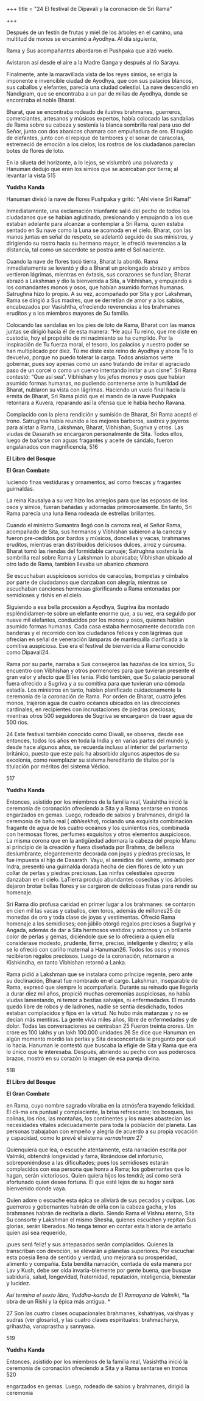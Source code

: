 +++
title = "24 El festival de Dipavali y la coronacion de Sri Rama"

+++

Después de un festín de frutas y miel de los árboles en el camino, una multitud de monos se encaminó a Ayodhya. Al día siguiente,

Rama y Sus acompañantes abordaron el Pushpaka que alzó vuelo.

Avistaron así desde el aire a la Madre Ganga y después al río Sarayu.



Finalmente, ante la maravillada vista de los reyes simios, se erigía la imponente e invencible ciudad de Ayodhya, que con sus palacios blancos, sus caballos y elefantes, parecía una ciudad celestial. La nave descendió en Nandigram, que se encontraba a un par de millas de Ayodhya, donde se encontraba el noble Bharat.

Bharat, que se encontraba rodeado de ilustres brahmanes, guerreros, comerciantes, artesanos y músicos expertos, había colocado las sandalias de Rama sobre su cabeza y sostenía la blanca sombrilla real para uso del Señor, junto con dos abanicos chamara con empuñadura de oro. El rugido de elefantes, junto con el repique de tambores y el sonar de caracolas, estremeció de emoción a los cielos; los rostros de los ciudadanos parecían botes de flores de loto.

En la silueta del horizonte, a lo lejos, se vislumbró una polvareda y Hanuman dedujo que eran los simios que se acercaban por tierra; al levantar la vista 515

**Yuddha Kanda**

Hanuman divisó la nave de flores Pushpaka y gritó: “¡Ahí viene Sri Rama\!”

Inmediatamente, una exclamación triunfante salió del pecho de todos los ciudadanos que se habían aglutinado, presionando y empujando a los que estaban adelante para alcanzar a contemplar a Sri Rama, quien estaba sentado en Su nave como la Luna se acomoda en el cielo. Bharat, con las manos juntas en señal de respeto, se adelantó seguido de sus ministros, y dirigiendo su rostro hacia su hermano mayor, le ofreció reverencias a la distancia, tal como un sacerdote se postra ante el Sol naciente.

Cuando la nave de flores tocó tierra, Bharat la abordó. Rama inmediatamente se levantó y dio a Bharat un prolongado abrazo y ambos vertieron lágrimas, mientras en éxtasis, sus corazones se fundían; Bharat abrazó a Lakshman y dio la bienvenida a Sita, a Vibhishan, y empujando a los comandantes monos y osos, que habían asumido formas humanas. Satrughna hizo lo propio. A su vez, acompañado por Sita y por Lakshman, Rama se dirigió a Sus madres, que se derretían de amor y a los sabios, encabezados por Vasishtha, ofreciendo reverencias a los brahmanes eruditos y a los miembros mayores de Su familia.

Colocando las sandalias en los pies de loto de Rama, Bharat con las manos juntas se dirigió hacia él de esta manera: “He aquí Tu reino, que me diste en custodia, hoy el propósito de mi nacimiento se ha cumplido. Por la inspiración de Tu fuerza moral, el tesoro, los palacios y nuestro poder se han multiplicado por diez. Tú me diste este reino de Ayodhya y ahora Te lo devuelvo, porque no puedo tolerar la carga. Todos ansiamos verte gobernar, pues soy apenas como un asno tratando de imitar el agraciado paso de un corcel o como un cuervo intentando imitar a un cisne”. Sri Rama contestó: “Que así sea”. Vibhishan y los jefes monos y osos que habían asumido formas humanas, no pudiendo contenerse ante la humildad de Bharat, nublaron su vista con lágrimas. Haciendo un vuelo final hacia la ermita de Bharat, Sri Rama pidió que el mando de la nave Pushpaka retornara a Kuvera, reparando así la ofensa que le había hecho Ravana.

Complacido con la plena rendición y sumisión de Bharat, Sri Rama aceptó el trono. Satrughna había reunido a los mejores barberos, sastres y joyeros para alistar a Rama, Lakshman, Bharat, Vibhishan, Sugriva y otros. Las viudas de Dasarath se encargaron personalmente de Sita. Todos ellos, luego de bañarse con aguas fragantes y aceite de sándalo, fueron engalanados con magnificencia, 516

**El Libro del Bosque**

**El Gran Combate**

luciendo finas vestiduras y ornamentos, así como frescas y fragantes guirnaldas.

La reina Kausalya a su vez hizo los arreglos para que las esposas de los osos y simios, fueran bañadas y adornadas primorosamente. En tanto, Sri Rama parecía una luna llena rodeada de estrellas brillantes.

Cuando el ministro Sumantra llegó con la carroza real, el Señor Rama, acompañado de Sita, sus hermanos y Vibhishan subieron a la carroza y fueron pre-cedidos por bardos y músicos, doncellas y vacas, brahmanes eruditos, mientras eran distribuidos deliciosos dulces, arroz y cúrcuma. Bharat tomó las riendas del formidable carruaje; Satrughna sostenía la sombrilla real sobre Rama y Lakshman lo abanicaba; Vibhishan ubicado al otro lado de Rama, también llevaba un abanico *chamara*.

Se escuchaban auspiciosos sonidos de caracolas, trompetas y címbalos por parte de ciudadanos que danzaban con alegría, mientras se escuchaban canciones hermosas glorificando a Rama entonadas por semidioses y rishis en el cielo.

Siguiendo a esa bella procesión a Ayodhya, Sugriva iba montado espléndidamen-te sobre un elefante enorme que, a su vez, era seguido por nueve mil elefantes, conducidos por los monos y osos, quienes habían asumido formas humanas. Cada casa estaba hermosamente decorada con banderas y el recorrido con los ciudadanos felices y con lágrimas que ofrecían en señal de veneración lámparas de mantequilla clarificada a la comitiva auspiciosa. Ese era el festival de bienvenida a Rama conocido como Dipavali24.

Rama por su parte, narraba a Sus consejeros las hazañas de los simios, Su encuentro con Vibhishan y otros pormenores para que tuvieran presente el gran valor y afecto que Él les tenía. Pidió también, que Su palacio personal fuera ofrecido a Sugriva y a su comitiva para que tuvieran una cómoda estadía. Los ministros en tanto, habían planificado cuidadosamente la ceremonia de la coronación de Rama. Por orden de Bharat, cuatro jefes monos, trajeron agua de cuatro océanos ubicados en las direcciones cardinales, en recipientes con incrustaciones de piedras preciosas; mientras otros 500 seguidores de Sugriva se encargaron de traer agua de 500 ríos.

24 Este festival también conocido como Diwali, se observa, desde ese entonces, todos los años en toda la India y en varias partes del mundo y, desde hace algunos años, se recuerda incluso al interior del parlamento británico, puesto que este país ha absorbido algunos aspectos de su excolonia, como reemplazar su sistema hereditario de títulos por la titulación por méritos del sistema Védico.

517

**Yuddha Kanda**

Entonces, asistido por los miembros de la familia real, Vasishtha inició la ceremonia de coronación ofreciendo a Sita y a Rama sentarse en tronos engarzados en gemas. Luego, rodeado de sabios y brahmanes, dirigió la ceremonia de baño real \( *abhisekha*\), rociando una exquisita combinación fragante de agua de los cuatro oceános y los quinientos ríos, combinada con hermosas flores, perfumes exquisitos y otros elementos auspiciosos. La misma corona que en la antigüedad adornara la cabeza del propio Manu al principio de la creación y fuera diseñada por Brahma, de belleza deslumbrante, elegantemente decorada con joyas y piedras preciosas, le fue impuesta al hijo de Dasarath. Vayu, el semidiós del viento, animado por Indra, presentó una guirnalda dorada hecha de cien flores de loto y un collar de perlas y piedras preciosas. Las ninfas celestiales *apsaras* danzaban en el cielo. LaTierra produjo abundantes cosechas y los árboles dejaron brotar bellas flores y se cargaron de deliciosas frutas para rendir su homenaje.

Sri Rama dio profusa caridad en primer lugar a los brahmanes: se contaron en cien mil las vacas y caballos, cien toros, además de millones25 de monedas de oro y toda clase de joyas y vestimentas. Ofreció Rama homenaje a los semidioses; con júbilo otorgó regalos preciosos a Sugriva y Angada, además de dar a Sita hermosos vestidos y adornos y un brillante color de perlas y gemas, diciéndole que se lo ofreciera a quien ella considerase modesto, prudente, firme, preciso, inteligente y diestro; y ella se lo ofreció con cariño maternal a Hanuman26. Todos los osos y monos recibieron regalos preciosos. Luego de la coronación, retornaron a Kishkindha, en tanto Vibhishan retornó a Lanka.

Rama pidió a Lakshman que se instalara como príncipe regente, pero ante su declinación, Bharat fue nombrado en el cargo. Lakshman, inseparable de Rama, expresó que siempre lo acompañaría. Durante su reinado que llegaría a durar diez mil años, propició muchas ceremonias auspiciosas, no había viudas lamentando, ni temor a bestias salvajes, ni enfermedades. El mundo quedó libre de robos y de ladrones, nadie se sentía desdichado, todos estaban complacidos y fijos en la virtud. No hubo más matanzas y no se decían más mentiras. La gente vivía miles años, libre de enfermedades y de dolor. Todas las conversaciones se centraban 25 Fueron treinta crores. Un crore es 100 lakhs y un lakh 100.000 unidades 26 Se dice que Hanuman en algún momento mordió las perlas y Sita desconcertada le pregunto por qué lo hacía. Hanuman le contestó que buscaba la efigie de Sita y Rama que era lo único que le interesaba. Después, abriendo su pecho con sus poderosos brazos, mostró en su corazón la imagen de esa pareja divina.

518

**El Libro del Bosque**

**El Gran Combate**

en Rama, cuyo nombre sagrado vibraba en la atmósfera trayendo felicidad. El cli-ma era puntual y complaciente, la brisa refrescante; los bosques, las colinas, los ríos, las montañas, los continentes y los mares abastecían las necesidades vitales adecuadamente para toda la población del planeta. Las personas trabajaban con empeño y alegría de acuerdo a su propia vocación y capacidad, como lo prevé el sistema *varnashram* 27

Quienquiera que lea, o escuche atentamente, esta narración escrita por Valmiki, obtendrá longevidad y fama, librándose del infortunio, sobreponiéndose a las dificultades; pues los semidioses estarán complacidos con esa persona que honra a Rama; los gobernantes que lo hagan, serán victoriosos. Quien quiera hijos los tendrá; así como será afortunado quien desee fortuna. El que esté lejos de su hogar será bienvenido donde vaya.

Quien adore o escuche esta épica se aliviará de sus pecados y culpas. Los guerreros y gobernantes habrán de oírla con la cabeza gacha, y los brahmanes habrán de recitarla a diario. Siendo Rama el Vishnu eterno, Sita Su consorte y Lakshman el mismo Shesha, quienes escuchen y repitan Sus glorias, serán liberados. No tenga temor en contar esta historia de antaño quien así sea requerido,

¡pues será feliz\! y sus antepasados serán complacidos. Quienes la transcriban con devoción, se elevarán a planetas superiores. Por escuchar esta poesía llena de sentido y verdad, uno mejorará su prosperidad, alimento y compañía. Esta bendita narración, contada de esta manera por Lav y Kush, debe ser oída invaria-blemente por gente buena, que busque sabiduría, salud, longevidad, fraternidad, reputación, inteligencia, bienestar y lucidez.

*Así termina el sexto libro, Yuddha-kanda de El Ramayana de Valmiki,* *la obra de un Rishi y la épica más antigua. *

27 Son las cuatro clases ocupacionales brahmanes, kshatriyas, vaishyas y sudras \(ver glosario\), y las cuatro clases espirituales: brahmacharya, grihastha, vanaprastha y sannyasa.

519





**Yuddha Kanda**

Entonces, asistido por los miembros de la familia real, Vasishtha inició la ceremonia de coronación ofreciendo a Sita y a Rama sentarse en tronos 520

engarzados en gemas. Luego, rodeado de sabios y brahmanes, dirigió la ceremonia


